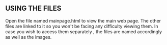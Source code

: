 ## USING THE FILES

Open the file named mainpage.html to view the main web page.
The other files are linked to it so you won't be facing any difficulty viewing them. 
In case you wish to access them separately , the files are named accordingly as well as the images.
